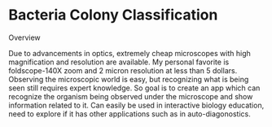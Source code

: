 # Bacteria Colony Classification

Overview

Due to advancements in optics, extremely cheap microscopes with high magnification and resolution are available.
My personal favorite is foldscope-140X zoom and 2 micron resolution at less than 5 dollars.
Observing the microscopic world is easy, but recognizing what is being seen still requires expert knowledge.
So goal is to create an app which can recognize the organism being observed under the microscope and show information related to it. 
Can easily be used in interactive biology education, need to explore if it has other applications such as in auto-diagonostics.
